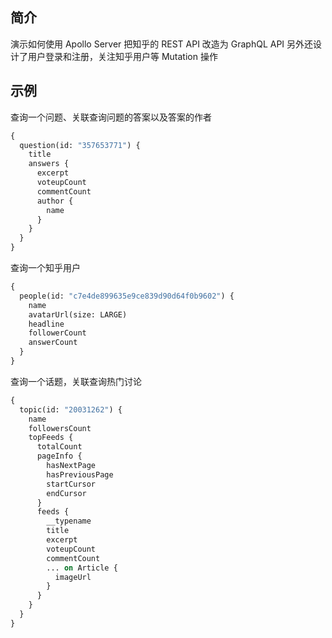 ## 简介

演示如何使用 Apollo Server 把知乎的 REST API 改造为 GraphQL API
另外还设计了用户登录和注册，关注知乎用户等 Mutation 操作

## 示例

查询一个问题、关联查询问题的答案以及答案的作者

```graphql
{
  question(id: "357653771") {
    title
    answers {
      excerpt
      voteupCount
      commentCount
      author {
        name
      }
    }
  }
}
```

查询一个知乎用户

```graphql
{
  people(id: "c7e4de899635e9ce839d90d64f0b9602") {
    name
    avatarUrl(size: LARGE)
    headline
    followerCount
    answerCount
  }
}
```

查询一个话题，关联查询热门讨论

```graphql
{
  topic(id: "20031262") {
    name
    followersCount
    topFeeds {
      totalCount
      pageInfo {
        hasNextPage
        hasPreviousPage
        startCursor
        endCursor
      }
      feeds {
        __typename
        title
        excerpt
        voteupCount
        commentCount
        ... on Article {
          imageUrl
        }
      }
    }
  }
}
```
